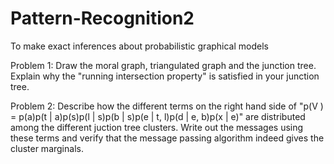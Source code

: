 # Pattern-Recognition2
To make exact inferences about probabilistic graphical models


Problem 1: Draw the moral graph, triangulated graph and the junction tree. 
Explain why the "running intersection property" is satisfied in your junction tree.

Problem 2: Describe how the different terms on the right hand side of "p(V ) = p(a)p(t | a)p(s)p(l | s)p(b | s)p(e | t, l)p(d | e, b)p(x | e)" are distributed among the different juction tree clusters. 
Write out the messages using these terms and verify that the message passing algorithm indeed gives the cluster marginals.


